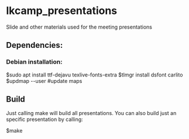 # lkcamp_presentations

Slide and other materials used for the meeting presentations

## Dependencies:
### Debian installation:
$sudo apt install ttf-dejavu texlive-fonts-extra
$tlmgr install dsfont carlito
$updmap --user #update maps

## Build
Just calling make will build all presentations. You can also build
just an specific presentation by calling:

$make <project-name>

